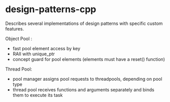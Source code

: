 # design-patterns-cpp

Describes several implementations of design patterns with specific custom features.

Object Pool :
- fast pool element access by key
- RAII with unique_ptr
- concept guard for pool elements (elements must have a reset() function)

Thread Pool:
- pool manager assigns pool requests to threadpools, depending on pool type
- thread pool receives functions and arguments separately and binds them to execute its task

